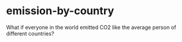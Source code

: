 # emission-by-country
What if everyone in the world emitted CO2 like the average person of different countries?
